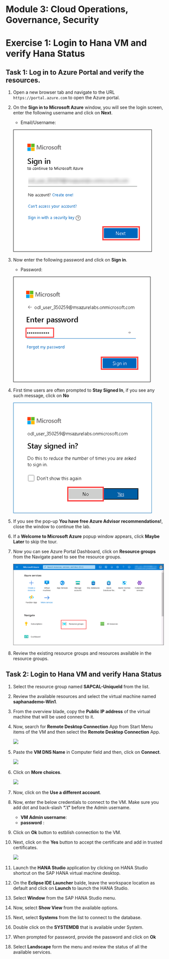 # Module 3: Cloud Operations, Governance, Security

# Exercise 1:	Login to Hana VM and verify Hana Status 

## Task 1: Log in to Azure Portal and verify the resources.

1.  Open a new browser tab and navigate to the URL `https://portal.azure.com` to open the Azure portal.

1. On the **Sign in to Microsoft Azure** window, you will see the login screen, enter the following username and click on **Next**.

   * Email/Username: <inject key="AzureAdUserEmail"></inject>

   ![](https://github.com/CloudLabsAI-Azure/AIW-SAP-on-Azure/blob/main/media/M2-Ex1-portalsignin-1.png?raw=true)

1. Now enter the following password and click on **Sign in**. 

   * Password: <inject key="AzureAdUserPassword"></inject>
   
   ![](https://github.com/CloudLabsAI-Azure/AIW-SAP-on-Azure/blob/main/media/M2-Ex1-portalsignin-2.png?raw=true)

1. First time users are often prompted to **Stay Signed In**, if you see any such message, click on **No**

   ![](https://github.com/CloudLabsAI-Azure/AIW-SAP-on-Azure/blob/main/media/M2-Ex1-portalsignin-3.png?raw=true)

1. If you see the pop-up **You have free Azure Advisor recommendations!**, close the window to continue the lab.

1. If a **Welcome to Microsoft Azure** popup window appears, click **Maybe Later** to skip the tour.

1. Now you can see Azure Portal Dashboard, click on **Resource groups** from the Navigate panel to see the resource groups.

   ![](https://github.com/CloudLabsAI-Azure/AIW-SAP-on-Azure/blob/main/media/M2-Ex1-rg.png?raw=true)
   
1. Review the existing resource groups and resources available in the resource groups.

## Task 2:	Login to Hana VM and verify Hana Status 
   
1. Select the resource group named **SAPCAL-UniqueId** from the list.

1. Review the available resources and select the virtual machine named **saphanademo-Win1**.

1. From the overview blade, copy the **Public IP address** of the virtual machine that will be used connect to it.

1. Now, search for **Remote Desktop Connection** App from Start Menu items of the VM and then select the **Remote Desktop Connection** App. 

   ![](https://github.com/CloudLabsAI-Azure/Know-Before-You-Go/blob/main/Labs/images/copypasteissue-3.png)

1. Paste the **VM DNS Name** in Computer field and then, click on **Connect**. 

   ![](https://github.com/CloudLabsAI-Azure/Know-Before-You-Go/blob/main/Labs/images/copypasteissue-4.png)

1. Click on **More choices**.  

   ![](https://github.com/CloudLabsAI-Azure/Know-Before-You-Go/blob/main/Labs/images/copypasteissue-5.png)

1. Now, click on the **Use a different account**.

1. Now, enter the below credentials to connect to the VM. Make sure you add dot and back-slash **“.\”** before the Admin username. 

    - **VM Admin username**:
    - **password** :
  
1.  Click on **Ok** button to estblish connection to the VM. 

1. Next, click on the **Yes** button to accept the certificate and add in trusted certificates.  

   ![](https://github.com/CloudLabsAI-Azure/Know-Before-You-Go/blob/main/Labs/images/copypasteissue-8.png)
  
1. Launch the **HANA Studio** application by clicking on HANA Studio shortcut on the SAP HANA virtual machine desktop.  

1. On the **Eclipse IDE Launcher** balde, leave the workspace location as default and click on **Launch** to launch the HANA Studio.

1. Select **Window** from the SAP HANA Studio menu.

1. Now, select **Show View** from the available options.

1. Next, select **Systems** from the list to connect to the database.

1. Double click on the **SYSTEMDB** that is available under System.

1. When prompted for password, provide the password and click on **Ok**

1. Select **Landscape** form the menu and review the status of all the available services.
